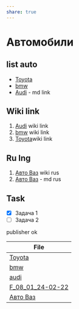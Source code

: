```yaml
---
share: true
---
```

  
# Автомобили

## list auto
- [Toyota](Toyota.md)
- [bmw](bmw.md)
- [Audi](audi.md) - md link

## Wiki link
1. [Audi](audi.md) wiki link 
2. [bmw](bmw.md) wiki link 
3. [Toyota](Toyota.md)wiki link 
## Ru lng
1. [Авто Ваз](%D0%90%D0%B2%D1%82%D0%BE%20%D0%92%D0%B0%D0%B7.md) wiki rus
2. [Авто Ваз](Авто%20Ваз.md) - md rus

## Task
- [x] Задача 1
- [ ] Задача 2

publisher ok


| File                                           |
| ---------------------------------------------- |
| [Toyota](Toyota.md)                     |
| [bmw](bmw.md)                           |
| [audi](audi.md)                         |
| [F_08_01_24-02-22](F_08_01_24-02-22.md) |
| [Авто Ваз](%D0%90%D0%B2%D1%82%D0%BE%2520%D0%92%D0%B0%D0%B7.md.md)                 |





